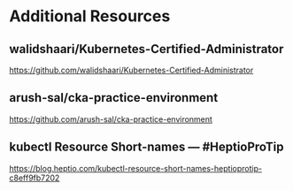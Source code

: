 # Additional Resources

## walidshaari/Kubernetes-Certified-Administrator

https://github.com/walidshaari/Kubernetes-Certified-Administrator

## arush-sal/cka-practice-environment

https://github.com/arush-sal/cka-practice-environment

## kubectl Resource Short-names — #HeptioProTip

https://blog.heptio.com/kubectl-resource-short-names-heptioprotip-c8eff9fb7202